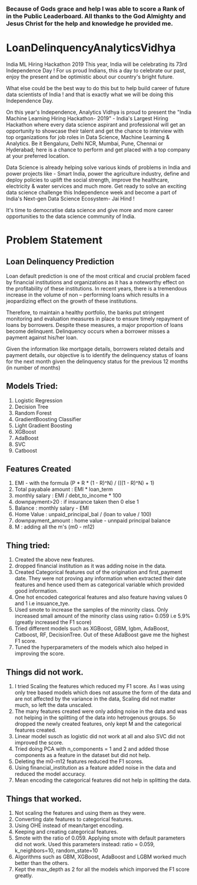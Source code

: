 ### Because of Gods grace and help I was able to score a Rank of  in the Public Leaderboard. All thanks to the God Almighty and Jesus Christ for the help and knowledge he provided me.

# LoanDelinquencyAnalyticsVidhya
India ML Hiring Hackathon 2019
This year, India will be celebrating its 73rd Independence Day !  For us proud Indians, this a day to celebrate our past, enjoy the present and be optimistic about our country's bright future.
 
What else could be the best way to do this but to help build career of future data scientists of India ! and that is exactly what we will be doing this Independence Day.
 
On this year's Independence, Analytics Vidhya is proud to present the "India Machine Learning Hiring Hackathon- 2019" - India's Largest Hiring Hackathon where every data science aspirant and professional will get an opportunity to showcase their talent and get the chance to interview with top organizations for job roles in Data Science, Machine Learning & Analytics. Be it Bengaluru, Delhi NCR, Mumbai, Pune, Chennai or Hyderabad; here is a chance to perform and get placed with a top company at your preferred location.
 
Data Science is already helping solve various kinds of problems in India and power projects like - Smart India, power the agriculture industry, define and deploy policies to uplift the social strength, improve the healthcare, electricity & water services and much more.  Get ready to solve an exciting data science challenge this Independence week and become a part of India's Next-gen Data Science Ecosystem- Jai Hind !
 
It's time to democratise data science and give more and more career opportunities to the data science community of India.

# Problem Statement
## Loan Delinquency Prediction
Loan default prediction is one of the most critical and crucial problem faced by financial institutions and organizations as it has a noteworthy effect on the profitability of these institutions. In recent years, there is a tremendous increase in the volume of non – performing loans which results in a jeopardizing effect on the growth of these institutions.
 
Therefore, to maintain a healthy portfolio, the banks put stringent monitoring and evaluation measures in place to ensure timely repayment of loans by borrowers. Despite these measures, a major proportion of loans become delinquent. Delinquency occurs when a borrower misses a payment against his/her loan.

Given the information like mortgage details, borrowers related details and payment details, our objective is to identify the delinquency status of loans for the next month given the delinquency status for the previous 12 months (in number of months)



## Models Tried:
1. Logistic Regression
2. Decision Tree
3. Random Forest
4. GradientBoosting Classifier
5. Light Gradient Boosting
6. XGBoost
7. AdaBoost
8. SVC
9. Catboost

## Features Created
1. EMI - with the formula   (P * R * (1 - R)^N) / (((1 - R)^N) + 1)
2. Total payabale amount : EMI * loan_term
3. monthly salary : EMI / debt_to_income * 100
4. downpayment>20 : if insurance taken then 0 else 1
5. Balance : monthly salary - EMI
6. Home Value : unpaid_principal_bal / (loan to value / 100) 
7. downpayment_amount : home value - unnpaid principal balance
8. M : adding all the m's (m0 - m12)

## Thing tried:
1. Created the above new features.
2. dropped financial institution as it was adding noise in the data.
3. Created Categorical features out of the origination and first_payment date. They were not proving any information when extracted their date features and hence used them as categorical variable which provided good information.
4. One hot encoded categorical features and also feature having values 0 and 1 i.e insuance_tye.
5. Used smote to increase the samples of the minority class. Only increased small amount of the minority class using ratio= 0.059 i.e 5.9% (greatly increased the F1 score)
7. Tried different models such as XGBoost, GBM, lgbm, AdaBoost, Catboost, RF, DecisionTree. Out of these AdaBoost gave me the highest F1 score.
8. Tuned the hyperparameters of the models which also helped in improving the score.

## Things did not work.
1. I tried Scaling the features which reduced my F1 score. As I was using only tree based models which does not assume the form of the data and are not affected by the variance in the data, Scaling did not matter much, so left the data unscaled.
2. The many features created were only adding noise in the data and was not helping in the splitting of the data into hetrogenous groups. So dropped the newly created features, only kept M and the categorical features created.
3. Linear model susch as logistic did not work at all and also SVC did not improved the score.
4. Tried doing PCA with n_components = 1 and 2 and added those components as a feature in the dataset but did not help.
5. Deleting the m0-m12 features reduced the F1 scores.
6. Using financial_institution as a feature added noise in the data and reduced the model accuracy.
7. Mean encoding the categorical features did not help in splitting the  data.

## Things that worked.
1. Not scaling the features and using them as they were.
2. Converting date features to categorical features.
3. Using OHE instead of mean/target encoding.
4. Keeping and creating categorical features.
5. Smote with the ratio of 0.059. Applying smote with default parameters did not work. Used this parameters instead:
ratio = 0.059, k_neighbors=10, random_state=10
6. Algorithms such as GBM, XGBoost, AdaBoost and LGBM worked much better than the others.
7. Kept the max_depth as 2 for all the models which imporved the F1 score greatly.
